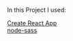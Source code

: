 In this Project I used:
</br>

[Create React App](https://github.com/facebook/create-react-app)
</br>
[node-sass](https://github.com/sass/node-sass)
